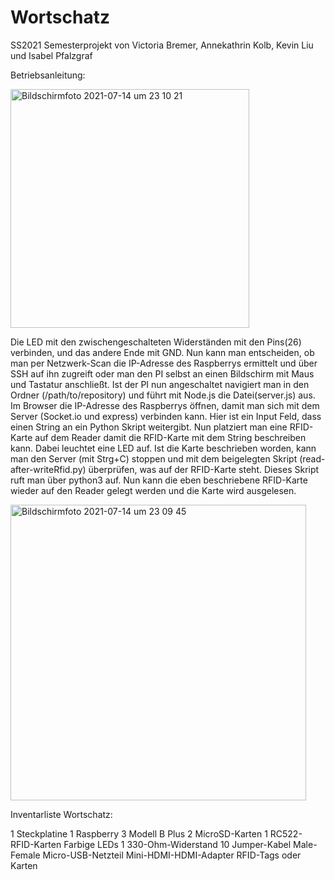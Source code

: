 # Wortschatz

SS2021 Semesterprojekt von Victoria Bremer, Annekathrin Kolb, Kevin Liu und Isabel Pfalzgraf

Betriebsanleitung:

<img width="382" alt="Bildschirmfoto 2021-07-14 um 23 10 21" src="https://user-images.githubusercontent.com/58940110/125693444-3a574a0c-2980-4016-b7db-394cea24b5e7.png">

Die LED mit den zwischengeschalteten Widerständen mit den Pins(26) verbinden, und das andere Ende mit GND. 
Nun kann man entscheiden, ob man per Netzwerk-Scan die IP-Adresse des Raspberrys ermittelt und über SSH auf ihn zugreift oder man den PI selbst an einen Bildschirm mit Maus und Tastatur anschließt. Ist der PI nun angeschaltet navigiert man in den Ordner (/path/to/repository) und führt mit Node.js die Datei(server.js) aus.
Im Browser die IP-Adresse des Raspberrys öffnen, damit man sich mit dem Server (Socket.io und express) verbinden kann. 
Hier ist ein Input Feld, dass einen String an ein Python Skript weitergibt. Nun platziert man eine RFID-Karte auf dem Reader damit die RFID-Karte mit dem String beschreiben kann. Dabei leuchtet eine LED auf. 
Ist die Karte beschrieben worden, kann man den Server (mit Strg+C) stoppen und mit dem beigelegten Skript (read-after-writeRfid.py) überprüfen, was auf der RFID-Karte steht. 
Dieses Skript ruft man über python3 auf. Nun kann die eben beschriebene RFID-Karte wieder auf den Reader gelegt werden und die Karte wird ausgelesen. 

<img width="473" alt="Bildschirmfoto 2021-07-14 um 23 09 45" src="https://user-images.githubusercontent.com/58940110/125693354-d58cfbf1-e691-457c-95bc-09b7cf7a5282.png">

Inventarliste Wortschatz:

1 Steckplatine
1 Raspberry 3 Modell B Plus
2 MicroSD-Karten
1 RC522-RFID-Karten
Farbige LEDs
1 330-Ohm-Widerstand
10 Jumper-Kabel Male-Female
Micro-USB-Netzteil
Mini-HDMI-HDMI-Adapter
RFID-Tags oder Karten

